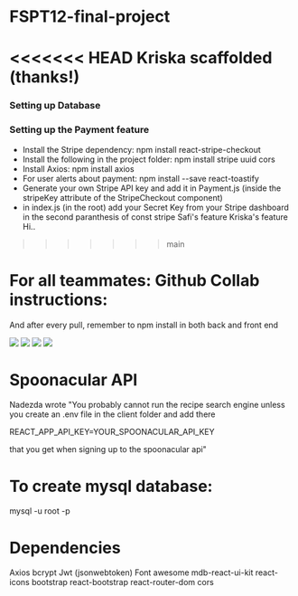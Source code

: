 # FSPT12-final-project

<<<<<<< HEAD
Kriska scaffolded (thanks!)
=======
### Setting up Database

###

###

### Setting up the Payment feature

* Install the Stripe dependency: npm install react-stripe-checkout
* Install the following in the project folder: npm install stripe uuid cors
* Install Axios: npm install axios
* For user alerts about payment: npm install --save react-toastify
* Generate your own Stripe API key and add it in Payment.js (inside the stripeKey attribute of the StripeCheckout component)
* in index.js (in the root) add your Secret Key from your Stripe dashboard in the second paranthesis of const stripe
Safi's feature
Kriska's feature
Hi..
>>>>>>> main

# For all teammates: Github Collab instructions: 

And after every pull, remember to npm install in both back and front end

![](client/src/Screen%20Shot%202022-11-16%20at%207.05.37%20PM.png)
![](client/src/Screen%20Shot%202022-11-16%20at%207.05.57%20PM.png)
![](client/src/Screen%20Shot%202022-11-16%20at%207.06.14%20PM.png)
![](client/src/Screen%20Shot%202022-11-16%20at%207.06.27%20PM.png)

# Spoonacular API 

Nadezda wrote "You probably cannot run the recipe search engine unless you create an .env file in the client folder and add there

 REACT_APP_API_KEY=YOUR_SPOONACULAR_API_KEY 
 
 that you get when signing up to the spoonacular api"

 # To create mysql database:
mysql -u root -p

# Dependencies

Axios
bcrypt
Jwt (jsonwebtoken)
Font awesome
mdb-react-ui-kit
react-icons
bootstrap
react-bootstrap
react-router-dom
cors